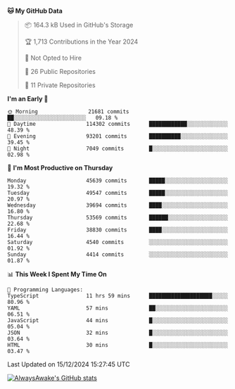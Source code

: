 <!--START_SECTION:waka-->
**🐱 My GitHub Data** 

> 📦 164.3 kB Used in GitHub's Storage 
 > 
> 🏆 1,713 Contributions in the Year 2024
 > 
> 🚫 Not Opted to Hire
 > 
> 📜 26 Public Repositories 
 > 
> 🔑 11 Private Repositories 
 > 
**I'm an Early 🐤** 

```text
🌞 Morning                21681 commits       ██░░░░░░░░░░░░░░░░░░░░░░░   09.18 % 
🌆 Daytime                114302 commits      ████████████░░░░░░░░░░░░░   48.39 % 
🌃 Evening                93201 commits       ██████████░░░░░░░░░░░░░░░   39.45 % 
🌙 Night                  7049 commits        █░░░░░░░░░░░░░░░░░░░░░░░░   02.98 % 
```
📅 **I'm Most Productive on Thursday** 

```text
Monday                   45639 commits       █████░░░░░░░░░░░░░░░░░░░░   19.32 % 
Tuesday                  49547 commits       █████░░░░░░░░░░░░░░░░░░░░   20.97 % 
Wednesday                39694 commits       ████░░░░░░░░░░░░░░░░░░░░░   16.80 % 
Thursday                 53569 commits       ██████░░░░░░░░░░░░░░░░░░░   22.68 % 
Friday                   38830 commits       ████░░░░░░░░░░░░░░░░░░░░░   16.44 % 
Saturday                 4540 commits        ░░░░░░░░░░░░░░░░░░░░░░░░░   01.92 % 
Sunday                   4414 commits        ░░░░░░░░░░░░░░░░░░░░░░░░░   01.87 % 
```


📊 **This Week I Spent My Time On** 

```text
💬 Programming Languages: 
TypeScript               11 hrs 59 mins      ████████████████████░░░░░   80.96 % 
YAML                     57 mins             ██░░░░░░░░░░░░░░░░░░░░░░░   06.51 % 
JavaScript               44 mins             █░░░░░░░░░░░░░░░░░░░░░░░░   05.04 % 
JSON                     32 mins             █░░░░░░░░░░░░░░░░░░░░░░░░   03.64 % 
HTML                     30 mins             █░░░░░░░░░░░░░░░░░░░░░░░░   03.47 % 
```


 Last Updated on 15/12/2024 15:27:45 UTC
<!--END_SECTION:waka-->

[![AlwaysAwake's GitHub stats](https://github-readme-stats.vercel.app/api?username=AlwaysAwake&show_icons=true&theme=github_dark&count_private=true)](https://github.com/AlwaysAwake/AlwaysAwake)

